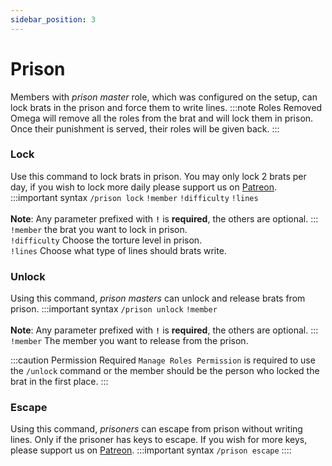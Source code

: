 ```yaml
---
sidebar_position: 3
---
```


# Prison
Members with *prison master* role, which was configured on the setup, can lock brats in the prison and force them to write lines.
:::note Roles Removed
Omega will remove all the roles from the brat and will lock them in prison. Once their punishment is served, their roles will be given back.
:::
### Lock
Use this command to lock brats in prison. You may only lock 2 brats per day, if you wish to lock more daily please support us on [Patreon](https://www.patreon.com/OmegaDiscordBot).
:::important syntax
`/prison lock` `!member` `!difficulty` `!lines`<br/><br/>
**Note**: Any parameter prefixed with **`!`** is **required**, the others are optional. 
:::
`!member` the brat you want to lock in prison.<br/>
`!difficulty` Choose the torture level in prison.<br/>
`!lines` Choose what type of lines should brats write.


### Unlock
Using this command, *prison masters* can unlock and release brats from prison.
:::important syntax
`/prison unlock` `!member`<br/><br/>
**Note**: Any parameter prefixed with **`!`** is **required**, the others are optional. 
:::
`!member` The member you want to release from the prison.

:::caution Permission Required
`Manage Roles Permission` is required to use the `/unlock` command or the member should be the person who locked the brat in the first place.
:::

### Escape
Using this command, *prisoners* can escape from prison without writing lines. Only if the prisoner has keys to escape. If you wish for more keys, please support us on [Patreon](https://www.patreon.com/OmegaDiscordBot).
:::important syntax
`/prison escape`
::::

